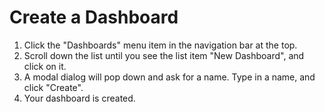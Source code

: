 Create a Dashboard
===

1. Click the "Dashboards" menu item in the navigation bar at the top.
2. Scroll down the list until you see the list item "New Dashboard", and click on it.
3. A modal dialog will pop down and ask for a name. Type in a name, and click "Create".
4. Your dashboard is created.